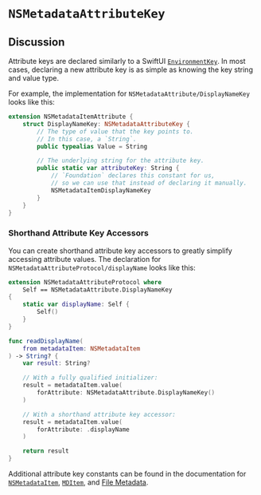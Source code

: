 # ``NSMetadataAttributeKey``

## Discussion

Attribute keys are declared similarly to a SwiftUI
[`EnvironmentKey`](https://developer.apple.com/documentation/swiftui/environmentkey)\.
In most cases, declaring a new attribute key is as simple as knowing the key string and value type.

For example, the implementation for ``NSMetadataAttribute/DisplayNameKey`` looks like this:
```swift
extension NSMetadataItemAttribute {
	struct DisplayNameKey: NSMetadataAttributeKey {
		// The type of value that the key points to.
		// In this case, a `String`.
		public typealias Value = String

		// The underlying string for the attribute key.
		public static var attributeKey: String {
			// `Foundation` declares this constant for us,
			// so we can use that instead of declaring it manually.
			NSMetadataItemDisplayNameKey
		}
	}
}
```


### Shorthand Attribute Key Accessors

You can create shorthand attribute key accessors to greatly simplify accessing attribute values.
The declaration for ``NSMetadataAttributeProtocol/displayName`` looks like this:
```swift
extension NSMetadataAttributeProtocol where
	Self == NSMetadataAttribute.DisplayNameKey
{
	static var displayName: Self {
		Self()
	}
}
```
```swift
func readDisplayName(
	from metadataItem: NSMetadataItem
) -> String? {
	var result: String?

	// With a fully qualified initializer:
	result = metadataItem.value(
		forAttribute: NSMetadataAttribute.DisplayNameKey()
	)

	// With a shorthand attribute key accessor:
	result = metadataItem.value(
		forAttribute: .displayName
	)

	return result
}
```


Additional attribute key constants can be found in the documentation for 
[`NSMetadataItem`](https://developer.apple.com/documentation/foundation/nsmetadataitem#1681152),
[`MDItem`](https://developer.apple.com/documentation/coreservices/file_metadata/mditem#1658393), and
[File Metadata](https://developer.apple.com/documentation/coreservices/file_metadata#2934150)\.
